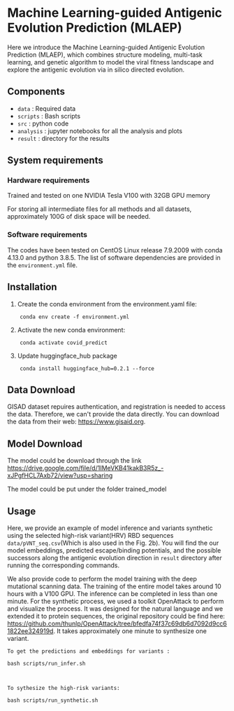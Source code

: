 # Machine Learning-guided Antigenic Evolution Prediction (MLAEP)

Here we introduce the Machine Learning-guided Antigenic Evolution Prediction (MLAEP), which combines structure modeling, multi-task learning, and genetic algorithm to model the viral fitness landscape and explore the antigenic evolution via in silico directed evolution.

## Components
- `data` :  Required data
- `scripts` : Bash scripts
- `src` : python code 
- `analysis` : jupyter notebooks for all the analysis and plots
- `result` : directory for the results


## System requirements
### Hardware requirements
Trained and tested on one NVIDIA Tesla V100 with 32GB GPU memory  

For storing all intermediate files for all methods and all datasets, approximately 100G of disk space will be needed.

### Software requirements

The codes have been tested on CentOS Linux release 7.9.2009 with conda 4.13.0 and python 3.8.5. The list of software dependencies are provided in the `environment.yml` file.


## Installation

1. Create the conda environment from the environment.yaml file:
```
    conda env create -f environment.yml
```

2. Activate the new conda environment:
```
    conda activate covid_predict
```
3. Update huggingface_hub package
```
    conda install huggingface_hub=0.2.1 --force
```
## Data Download
GISAD dataset repuires authentication, and registration is needed to access the data. Therefore, we can't provide the data directly. You can download the data from their web: https://www.gisaid.org. 

## Model Download

The model could be download through the link https://drive.google.com/file/d/1IMeVKB41kakB3R5z_-xJPgfHCL7Axb72/view?usp=sharing

The model could be put under the folder trained_model 

## Usage
Here, we provide an example of model inference and variants synthetic using the selected high-risk variant(HRV) RBD sequences `data/pVNT_seq.csv`(Which is also used in the Fig. 2b). You will find the our model embeddings, predicted escape/binding potentials, and the possible successors along the antigenic evolution direction in `result` directory after running the corresponding commands.

We also provide code to perform the model training with the deep mutational scanning data. The training of the entire model takes around 10 hours with a V100 GPU. The inference can be completed in less than one minute. For the synthetic process, we used a toolkit OpenAttack to perform and visualize the process. It was designed for the natural language and we extended it to protein sequences, the original repository could be find here: https://github.com/thunlp/OpenAttack/tree/bfedfa74f37c69db6d7092d9cc61822ee324919d. It takes approximately one minute to synthesize one variant. 


```
To get the predictions and embeddings for variants :

```
    bash scripts/run_infer.sh
```


To sythesize the high-risk variants:
```
    bash scripts/run_synthetic.sh
```

